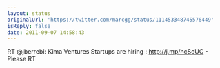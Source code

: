 ```yaml
---
layout: status
originalUrl: 'https://twitter.com/marcgg/status/111453348745576449'
isReply: false
date: 2011-09-07 14:58:43
---
```


RT @jberrebi: Kima Ventures Startups are hiring : http://j.mp/ncScUC - Please RT

